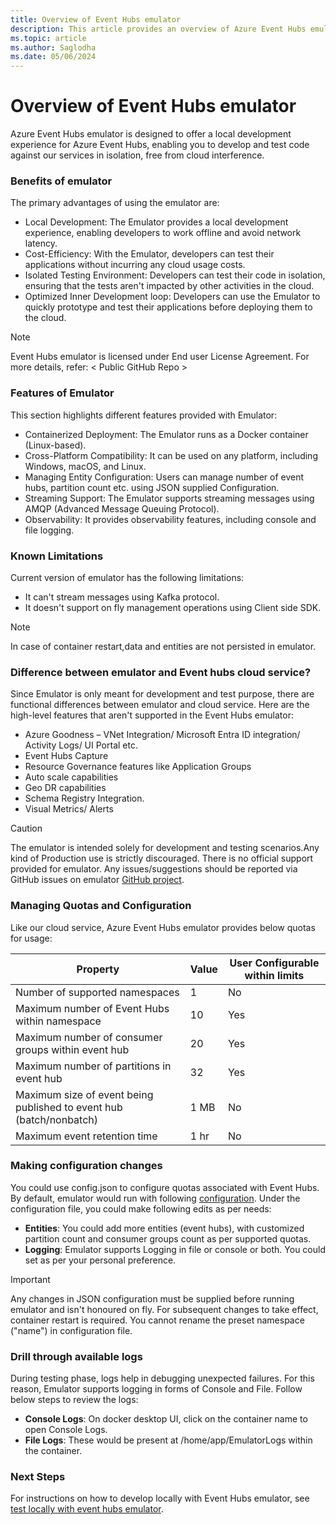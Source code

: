 ```yaml
---
title: Overview of Event Hubs emulator
description: This article provides an overview of Azure Event Hubs emulator.
ms.topic: article
ms.author: Saglodha
ms.date: 05/06/2024
---
```



# Overview of Event Hubs emulator

Azure Event Hubs emulator is designed to offer a local development experience for Azure Event Hubs, enabling you to develop and test code against our services in isolation, free from cloud interference.

### Benefits of emulator

The primary advantages of using the emulator are:

- Local Development: The Emulator provides a local development experience, enabling developers to work offline and avoid network latency.
- Cost-Efficiency: With the Emulator, developers can test their applications without incurring any cloud usage costs.
- Isolated Testing Environment: Developers can test their code in isolation, ensuring that the tests aren't impacted by other activities in the cloud.
- Optimized Inner Development loop: Developers can use the Emulator to quickly prototype and test their applications before deploying them to the cloud.

>[!NOTE]
> Event Hubs emulator is licensed under End user License Agreement. For more details, refer: < Public GitHub Repo >

### Features of Emulator

This section highlights different features provided with Emulator:

- Containerized Deployment: The Emulator runs as a Docker container (Linux-based).
- Cross-Platform Compatibility: It can be used on any platform, including Windows, macOS, and Linux.
- Managing Entity Configuration: Users can manage number of event hubs, partition count etc. using JSON supplied Configuration.
- Streaming Support: The Emulator supports streaming messages using AMQP (Advanced Message Queuing Protocol).
- Observability: It provides observability features, including console and file logging.

### Known Limitations

Current version of emulator has the following limitations:

- It can't stream messages using Kafka protocol.  
- It doesn't support  on fly management operations using Client side SDK. 

> [!NOTE]
> In case of container restart,data and entities are not persisted in emulator.

### Difference between emulator and Event hubs cloud service?

Since Emulator is only meant for development and test purpose, there are functional differences between emulator and cloud service. Here are the high-level features that aren't supported in the Event Hubs emulator:

-  Azure Goodness – VNet Integration/ Microsoft Entra ID integration/ Activity Logs/ UI Portal etc.
-  Event Hubs Capture
-  Resource Governance features like Application Groups
-  Auto scale capabilities
-  Geo DR capabilities
-  Schema Registry Integration.
-  Visual Metrics/ Alerts

>[!CAUTION]
>The emulator is intended solely for development and testing scenarios.Any kind of Production use is strictly discouraged. There is no official support provided for emulator.
> Any issues/suggestions should be reported via GitHub issues on emulator [GitHub project](https://github.com/Azure/azure-event-hubs-emulator/issues).

### Managing Quotas and Configuration

Like our cloud service, Azure Event Hubs emulator provides below quotas for usage: 

| Property| Value| User Configurable within limits
| ----|----|----|
Number of supported namespaces| 1 |No| 
Maximum number of Event Hubs within namespace| 10| Yes| 
Maximum number of consumer groups within event hub| 20 |Yes| 
Maximum number of partitions in event hub |32 |Yes 
Maximum size of event being published to event hub (batch/nonbatch) |1 MB |No
Maximum event retention time | 1 hr | No


### Making configuration changes

You could use config.json to configure quotas associated with Event Hubs. By default, emulator would run with following [configuration](https://github.com/Azure/azure-event-hubs-emulator/blob/main/EventHub-Emulator/Config/Config.json). Under the configuration file, you could make following edits as per needs: 

- **Entities**: You could add more entities (event hubs), with customized partition count and consumer groups count as per supported quotas.
- **Logging**: Emulator supports Logging in file or console or both. You could set as per your personal preference.

>[!IMPORTANT]
> Any changes in JSON configuration must be supplied before running emulator and isn't honoured on fly. For subsequent changes to take effect, container restart is required.
>You cannot rename the preset namespace ("name") in configuration file. 

### Drill through available logs
During testing phase, logs help in debugging unexpected failures. For this reason, Emulator supports logging in forms of Console and File. Follow below steps to review the logs: 
- **Console Logs**: On docker desktop UI, click on the container name to open Console Logs.
- **File Logs**: These would be present at /home/app/EmulatorLogs within the container.

### Next Steps

For instructions on how to develop locally with Event Hubs emulator, see [test locally with event hubs emulator](test-locally-with-event-hub-emulator.md).

